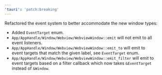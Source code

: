 ```yaml
---
'tauri': 'patch:breaking'
---
```


Refactored the event system to better accommodate the new window types:

- Added `EventTarget` enum.
- `App/AppHandle/Window/Webview/WebviewWindow::emit` will not emit to all event listeners.
- `App/AppHandle/Window/Webview/WebviewWindow::emit_to` will emit to event targets that match the given label, see `EventTarget` enum.
- `App/AppHandle/Window/Webview/WebviewWindow::emit_filter` will emit to event targets based on a filter callback which now takes `&EventTarget` instead of `&Window`.
